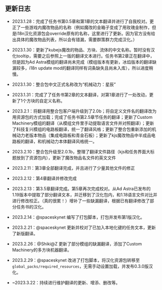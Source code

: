 ## 更新日志

* 2023.1.28：完成了任务书第0.5章和第1章的文本翻译并进行了自我校对。更正了一些游戏内魔改物品的名称（例如魔改的金箱子变成了用玫瑰金制作，但是i18n汉化资源包会override原有的名称，这里进行了更新。因为官方没有给出具体的魔改物品列表，所以会有错漏，需要群策群力完成汉化。）

* 2023.1.30：更新了kubejs魔改的物品、方块、流体的中文名称。暂时没有汉化tooltip，需要之后参照上一版的翻译文本进行。任务书第2章正在翻译中，但是因为Ad Astra模组的翻译尚未完成（模组版本有更新，冰焰版本的翻译缺漏较多，i18n update mod的翻译同样有词条缺失且尚未入库），所以进度稍慢。

* 2023.1.30：整合包中文正式名称改为“机械动力：星辰”

* 2023.1.31：完成了了任务书第2章的文本翻译，对第1章进行了一处改动，更新了1个方块的自定义名称。

* 2023.2.1：将翻译用整合包客户端升级到了2.0b；将自定义文件名的翻译改为用资源包的方式加载；完成了任务书第2.5章节任务的翻译；更新了Custom Machinery模组的翻译（从模组文件里手动提取语言文件并对照翻译）；更新了科技复兴模组的电路板翻译，统一了翻译风格；更新了整合包重新添加的机械动力老版本物品（集成电路板和青金石板）；更新了kjs魔改物品中半成品电路板的翻译，和机械动力本体翻译风格统一。

* 2023.2.10：整合包升级至2.0.1b，整理了翻译文件路径（kjs和任务界面大标题放到了资源包内），更新了魔改物品名文件的英文文件

* 2023.2.11：第3章全部翻译完成，并且进行了少量其他文件的修正

* 2023.2.12：第4章翻译并修改完成

* 2023.2.13：第3.5章翻译完成。第5章再次完成校对。从Ad Astra已发布的1.19版本中提取了部分翻译文本，并迁移到了汉化包内，和1.18语言文件对比并进行修改校正。（真的很累！）增补了一些缺漏翻译，根据已有翻译修改了部分任务书的汉化。

* 2023.2.14：@spaceskynet 编写了打包脚本，打包并发布第1版汉化。

* 2023.2.21：@spaceskynet 更新并校对了已加入本地化键的任务文本，更新了新版翻译。

* 2023.2.26：@Shiki@Z 更新了部分模组的缺漏翻译，添加了Custom Machinery的多方块机器翻译。

* 2023.2.29：@spaceskynet 改进了打包脚本，将汉化资源包转移至`global_packs/required_resources`，无需手动设置加载，并发布0.3.0版汉化。

* ~2023.3.22：持续进行维护翻译的更新、增添、删改等。